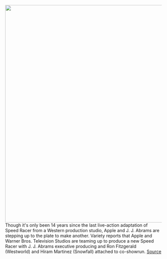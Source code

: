<img src='https://cdn.vox-cdn.com/thumbor/PDH0arTYrr2fKUnvBU5vpXPpsUM=/303x0:1920x827/1200x800/filters:focal(1079x359:1385x665)/cdn.vox-cdn.com/uploads/chorus_image/image/70910085/speed_racer_movie_hi_res_speed_racer_497456_1920_827.0.jpeg' width='700px' /><br/>
Though it's only been 14 years since the last live-action adaptation of Speed Racer from a Western production studio, Apple and J. J. Abrams are stepping up to the plate to make another. Variety reports that Apple and Warner Bros. Television Studios are teaming up to produce a new Speed Racer with J. J. Abrams executive producing and Ron Fitzgerald (Westworld) and Hiram Martinez (Snowfall) attached to co-showrun.
<a href='https://www.theverge.com/2022/5/25/23141735/jj-abrams-speed-racer-series-apple-tv-plus'> Source <a/>